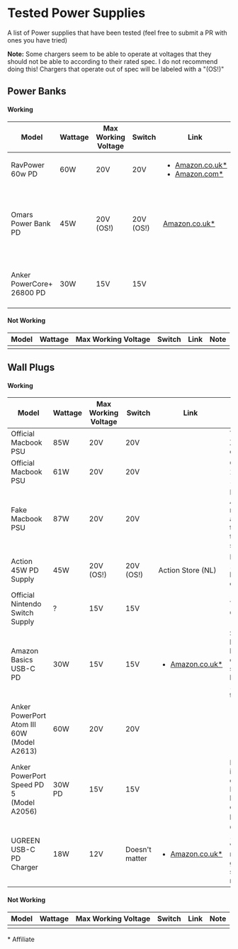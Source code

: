 # Tested Power Supplies

A list of Power supplies that have been tested (feel free to submit a PR with ones you have tried)

**Note:** Some chargers seem to be able to operate at voltages that they should not be able to according to their rated spec. I do not recommend doing this! Chargers that operate out of spec will be labeled with a "(OS!)"

## Power Banks

#### Working

| Model                | Wattage       | Max Working Voltage | Switch        | Link          | Note          | 
| -------------------- | ------------- | ------------------- | ------------- | ------------- | ------------- |
| RavPower 60w PD      | 60W           | 20V                 | 20V           | <ul><li>[Amazon.co.uk*](https://amzn.to/2XsIUzt)</li><li>[Amazon.com*](https://amzn.to/31m7jb7)</li></ul>  |   |
| Omars Power Bank PD  | 45W           | 20V (OS!)                 | 20V (OS!)           | [Amazon.co.uk*](https://amzn.to/2DumEyd)   | In spec at 15V. Tested by myself and Colin Hickey |
| Anker PowerCore+ 26800 PD | 30W      | 15V                 | 15V           |               | Tested by XanderS on discord |

#### Not Working

| Model                | Wattage       | Max Working Voltage | Switch        | Link          | Note          | 
| -------------------- | ------------- | ------------------- | ------------- | ------------- | ------------- |
|                      |               |                     |               |               |               |

## Wall Plugs

#### Working

| Model                | Wattage       | Max Working Voltage | Switch        | Link          | Note          | 
| -------------------- | ------------- | ------------------- | ------------- | ------------- | ------------- |
| Official Macbook PSU | 85W           | 20V                 | 20V           |               | Tested by XanderS on discord |
| Official Macbook PSU | 61W           | 20V                 | 20V           |               | Came with a 2017 MBP 13" |
| Fake Macbook PSU | 87W           | 20V                 | 20V           |               | Bought from Amazon.co.uk, not linking as I am not sure of the safety of these types of supplies |
| Action 45W PD Supply | 45W           | 20V (OS!)                 | 20V (OS!)            | Action Store (NL)              | In spec at 15V. Tested by Refthoom on discord |
| Official Nintendo Switch Supply | ?           | 15V                | 15V            |               | Tested by Grim_Wreeper |
| Amazon Basics USB-C PD | 30W           | 15V                 | 15V           | <ul><li>[Amazon.co.uk*](https://amzn.to/3afOhav)</li></ul> | Supports 20V, but does not have the current for it, switch must be switched to 15V. I tested the white one |
| Anker PowerPort<br>Atom III 60W<br>(Model A2613) | 60W | 20V | 20V |
| Anker PowerPort<br>Speed PD 5<br>(Model A2056) | 30W<br>PD | 15V | 15V | | Didn't try 20V, it would be over-spec. It's 60W total but only 30W on the PD port.
| UGREEN USB-C PD Charger | 18W           | 12V                 | Doesn't matter   | <ul><li>[Amazon.co.uk*](https://amzn.to/31JfMFt)</li></ul> | Only supports 12V, while it works, I recommend getting something more powerful |

#### Not Working

| Model                | Wattage       | Max Working Voltage | Switch        | Link          | Note          | 
| -------------------- | ------------- | ------------------- | ------------- | ------------- | ------------- |
|                      |               |                     |               |               |               |

\* Affiliate

